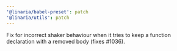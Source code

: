 ```yaml
---
'@linaria/babel-preset': patch
'@linaria/utils': patch
---
```


Fix for incorrect shaker behaviour when it tries to keep a function declaration with a removed body (fixes #1036).
